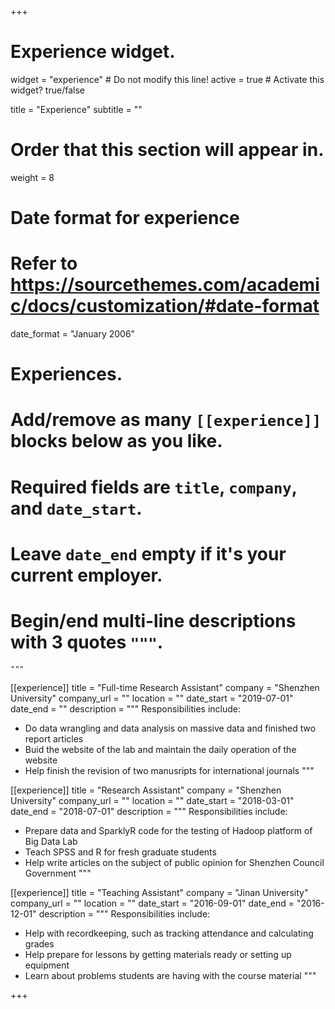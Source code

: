+++
# Experience widget.
widget = "experience"  # Do not modify this line!
active = true  # Activate this widget? true/false

title = "Experience"
subtitle = ""

# Order that this section will appear in.
weight = 8

# Date format for experience
#   Refer to https://sourcethemes.com/academic/docs/customization/#date-format
date_format = "January 2006"

# Experiences.
#   Add/remove as many `[[experience]]` blocks below as you like.
#   Required fields are `title`, `company`, and `date_start`.
#   Leave `date_end` empty if it's your current employer.
#   Begin/end multi-line descriptions with 3 quotes `"""`.

    
    """
[[experience]]
  title = "Full-time Research Assistant"
  company = "Shenzhen University"
  company_url = ""
  location = ""
  date_start = "2019-07-01"
  date_end = ""
  description = """
  Responsibilities include:

  * Do data wrangling and data analysis on massive data and finished two report articles
  * Buid the website of the lab and maintain the daily operation of the website
  * Help finish the revision of two manusripts for international journals
"""

[[experience]]
  title = "Research Assistant"
  company = "Shenzhen University"
  company_url = ""
  location = ""
  date_start = "2018-03-01"
  date_end = "2018-07-01"
  description = """
  Responsibilities include:

  * Prepare data and SparklyR code for the testing of Hadoop platform of Big Data Lab
  * Teach SPSS and R for fresh graduate students
  * Help write articles on the subject of public opinion for Shenzhen Council Government
"""

 [[experience]]
  title = "Teaching Assistant"
  company = "Jinan University"
  company_url = ""
  location = ""
  date_start = "2016-09-01"
  date_end = "2016-12-01"
  description = """
  Responsibilities include:

  * Help with recordkeeping, such as tracking attendance and calculating grades
  * Help prepare for lessons by getting materials ready or setting up equipment
  * Learn about problems students are having with the course material
"""

+++
